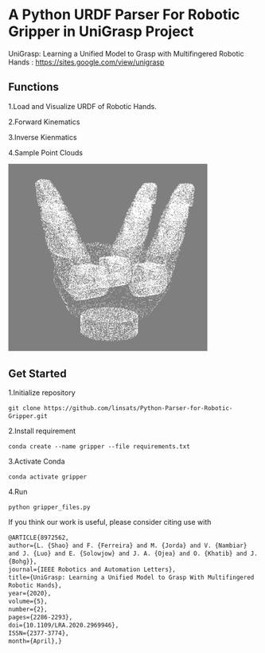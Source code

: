 # A Python URDF Parser For Robotic Gripper in UniGrasp Project
UniGrasp: Learning a Unified Model to Grasp with Multifingered Robotic Hands
: https://sites.google.com/view/unigrasp

## Functions
1.Load and Visualize URDF of Robotic Hands.

2.Forward Kinematics 

3.Inverse Kienmatics

4.Sample Point Clouds

<img src="imgs/example3.png" width="400">


## Get Started
1.Initialize repository
```
git clone https://github.com/linsats/Python-Parser-for-Robotic-Gripper.git
```

2.Install requirement
```
conda create --name gripper --file requirements.txt
```

3.Activate Conda
```
conda activate gripper
```

4.Run 
```
python gripper_files.py

```


If you think our work is useful, please consider citing use with
```
@ARTICLE{8972562,
author={L. {Shao} and F. {Ferreira} and M. {Jorda} and V. {Nambiar} and J. {Luo} and E. {Solowjow} and J. A. {Ojea} and O. {Khatib} and J. {Bohg}},
journal={IEEE Robotics and Automation Letters},
title={UniGrasp: Learning a Unified Model to Grasp With Multifingered Robotic Hands},
year={2020},
volume={5},
number={2},
pages={2286-2293},
doi={10.1109/LRA.2020.2969946},
ISSN={2377-3774},
month={April},}
```

